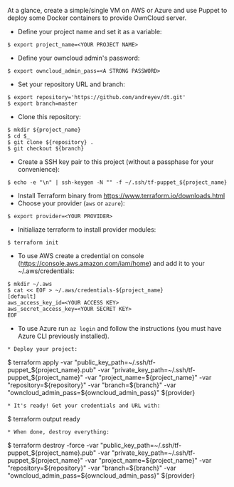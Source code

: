 At a glance, create a simple/single VM on AWS or Azure and use Puppet to deploy some Docker containers to provide OwnCloud server.

* Define your project name and set it as a variable:
```
$ export project_name=<YOUR PROJECT NAME>
```
* Define your owncloud admin's password:
```
$ export owncloud_admin_pass=<A STRONG PASSWORD>
```
* Set your repository URL and branch:
```
$ export repository='https://github.com/andreyev/dt.git'
$ export branch=master
```
* Clone this repository:
```
$ mkdir ${project_name}
$ cd $_
$ git clone ${repository} .
$ git checkout ${branch}
```
* Create a SSH key pair to this project (without a passphase for your convenience):
```
$ echo -e "\n" | ssh-keygen -N "" -f ~/.ssh/tf-puppet_${project_name}
```
* Install Terraform binary from https://www.terraform.io/downloads.html
* Choose your provider (`aws` or `azure`):
```
$ export provider=<YOUR PROVIDER>
```
* Initialiaze terraform to install provider modules:
```
$ terraform init
```
* To use AWS create a credential on console (https://console.aws.amazon.com/iam/home) and add it to your ~/.aws/credentials:
```
$ mkdir ~/.aws
$ cat << EOF > ~/.aws/credentials-${project_name}
[default]
aws_access_key_id=<YOUR ACCESS KEY>
aws_secret_access_key=<YOUR SECRET KEY>
EOF
```
* To use Azure run `az login` and follow the instructions (you must have Azure CLI previously installed).
```
* Deploy your project:
```
$ terraform apply -var "public_key_path=~/.ssh/tf-puppet_${project_name}.pub" -var "private_key_path=~/.ssh/tf-puppet_${project_name}"  -var "project_name=${project_name}" -var "repository=${repository}" -var "branch=${branch}" -var "owncloud_admin_pass=${owncloud_admin_pass}" ${provider}
```
* It's ready! Get your credentials and URL with:
```
$ terraform output ready
```
* When done, destroy everything:
```
$ terraform destroy -force -var "public_key_path=~/.ssh/tf-puppet_${project_name}.pub" -var "private_key_path=~/.ssh/tf-puppet_${project_name}"  -var "project_name=${project_name}" -var "repository=${repository}" -var "branch=${branch}" -var "owncloud_admin_pass=${owncloud_admin_pass}" ${provider}
```
